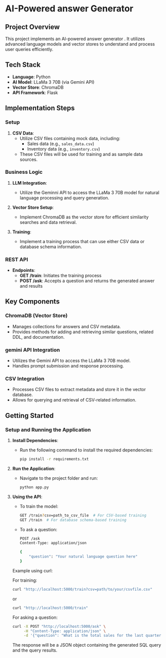 # AI-Powered answer Generator

## Project Overview
This project implements an AI-powered answer generator . It utilizes advanced language models and vector stores to understand and process user queries efficiently.


## Tech Stack
- **Language**: Python
- **AI Model**: LLaMa 3 70B (via Gemini API)
- **Vector Store**: ChromaDB
- **API Framework**: Flask

## Implementation Steps

### Setup

1. **CSV Data**: 
   - Utilize CSV files containing mock data, including:
     - Sales data (e.g., `sales_data.csv`)
     - Inventory data (e.g., `inventory.csv`)
   - These CSV files will be used for training and as sample data sources.

### Business Logic
1. **LLM Integration**: 
   - Utilize the Geminni API to access the LLaMa 3 70B model for natural language processing and query generation.

2. **Vector Store Setup**: 
   - Implement ChromaDB as the vector store for efficient similarity searches and data retrieval.


3. **Training**: 
   - Implement a training process that can use either CSV data or database schema information.

### REST API
- **Endpoints**: 
  - **GET /train**: Initiates the training process
  - **POST /ask**: Accepts a question and returns the generated answer and results

## Key Components

### ChromaDB (Vector Store)
- Manages collections for answers and CSV metadata.
- Provides methods for adding and retrieving similar questions, related DDL, and documentation.

### gemini API Integration
- Utilizes the Gemini API to access the LLaMa 3 70B model.
- Handles prompt submission and response processing.

### CSV Integration
- Processes CSV files to extract metadata and store it in the vector database.
- Allows for querying and retrieval of CSV-related information.

## Getting Started
### Setup and Running the Application

1. **Install Dependencies**:
   - Run the following command to install the required dependencies:
     ```bash
     pip install -r requirements.txt
     ```


2. **Run the Application**:
   - Navigate to the project folder and run:
     ```bash
     python app.py
     ```

3. **Using the API**:
   - To train the model:
     ```bash
     GET /train?csv=path_to_csv_file  # For CSV-based training
     GET /train  # For database schema-based training
     ```
   - To ask a question:
     ```bash
     POST /ask
     Content-Type: application/json
     
     {
         "question": "Your natural language question here"
     }
     ```

   Example using curl:

   For training:
   ```bash
   curl "http://localhost:5000/train?csv=path/to/your/csvfile.csv"
   ```
   or
   ```bash
   curl "http://localhost:5000/train"
   ```

   For asking a question:
   ```bash
   curl -X POST "http://localhost:5000/ask" \
        -H "Content-Type: application/json" \
        -d '{"question": "What is the total sales for the last quarter?"}'
   ```

   The response will be a JSON object containing the generated SQL query and the query results.
